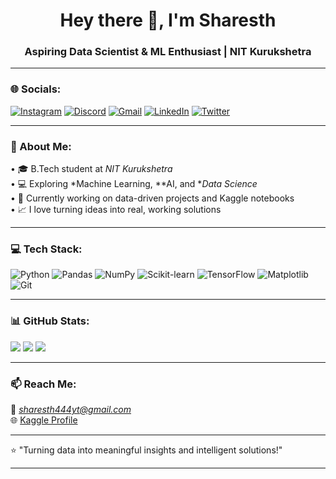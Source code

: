 

<h1 align="center">Hey there 👋, I'm Sharesth</h1>
<h3 align="center">Aspiring Data Scientist & ML Enthusiast | NIT Kurukshetra</h3>

---

### 🌐 Socials:
[![Instagram](https://img.shields.io/badge/Instagram-%23E4405F.svg?logo=Instagram&logoColor=white)](https://www.instagram.com/_sharesth.01) 
[![Discord](https://img.shields.io/badge/Discord-%235865F2.svg?logo=discord&logoColor=white)]()
[![Gmail](https://img.shields.io/badge/Gmail-D14836?logo=gmail&logoColor=white)](mailto:sharesth444yt@gmail.com)
[![LinkedIn](https://img.shields.io/badge/LinkedIn-%230077B5.svg?logo=linkedin&logoColor=white)]()
[![Twitter](https://img.shields.io/badge/Twitter-%231DA1F2.svg?logo=Twitter&logoColor=white)]()

---

### 🧠 About Me:
•⁠  ⁠🎓 B.Tech student at *NIT Kurukshetra*  
•⁠  ⁠💻 Exploring *Machine Learning, **AI, and **Data Science*  
•⁠  ⁠🚀 Currently working on data-driven projects and Kaggle notebooks  
•⁠  ⁠📈 I love turning ideas into real, working solutions  

---

### 💻 Tech Stack:
![Python](https://img.shields.io/badge/Python-3670A0?style=for-the-badge&logo=python&logoColor=ffdd54)
![Pandas](https://img.shields.io/badge/Pandas-150458?style=for-the-badge&logo=pandas&logoColor=white)
![NumPy](https://img.shields.io/badge/Numpy-013243?style=for-the-badge&logo=numpy&logoColor=white)
![Scikit-learn](https://img.shields.io/badge/Scikit--learn-F7931E?style=for-the-badge&logo=scikit-learn&logoColor=white)
![TensorFlow](https://img.shields.io/badge/TensorFlow-FF6F00?style=for-the-badge&logo=TensorFlow&logoColor=white)
![Matplotlib](https://img.shields.io/badge/Matplotlib-013243?style=for-the-badge&logo=Matplotlib&logoColor=white)
![Git](https://img.shields.io/badge/Git-F05033?style=for-the-badge&logo=git&logoColor=white)

---

### 📊 GitHub Stats:
![](https://github-readme-stats.vercel.app/api?username=sharesth23&show_icons=true&theme=github_dark&hide_border=true)
![](https://github-readme-streak-stats.herokuapp.com/?user=sharesth23&theme=github-dark-blue&hide_border=true)
![](https://github-readme-stats.vercel.app/api/top-langs/?username=sharesth23&layout=compact&theme=github_dark&hide_border=true)

---

### 📫 Reach Me:
📧 *sharesth444yt@gmail.com*  
🌐 [Kaggle Profile](https://www.kaggle.com/sharesth2307)


---

⭐ "Turning data into meaningful insights and intelligent solutions!"

--- 

